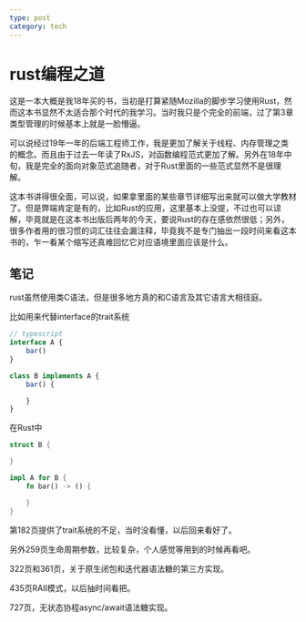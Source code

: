 ```yaml
---
type: post
category: tech
---
```

# rust编程之道

这是一本大概是我18年买的书，当初是打算紧随Mozilla的脚步学习使用Rust，然而这本书显然不太适合那个时代的我学习。当时我只是个完全的前端，过了第3章类型管理的时候基本上就是一脸懵逼。

可以说经过19年一年的后端工程师工作，我是更加了解关于线程、内存管理之类的概念。而且由于过去一年读了RxJS，对函数编程范式更加了解。另外在18年中旬，我是完全的面向对象范式追随者，对于Rust里面的一些范式显然不是很理解。

这本书讲得很全面，可以说，如果拿里面的某些章节详细写出来就可以做大学教材了。但是弊端肯定是有的，比如Rust的应用，这里基本上没提，不过也可以谅解，毕竟就是在这本书出版后两年的今天，要说Rust的存在感依然很低；另外，很多作者用的很习惯的词汇往往会漏注释，毕竟我不是专门抽出一段时间来看这本书的，乍一看某个缩写还真难回忆它对应语境里面应该是什么。

## 笔记

rust虽然使用类C语法，但是很多地方真的和C语言及其它语言大相径庭。

比如用来代替interface的trait系统

```typescript
// typescript
interface A {
    bar()
}

class B implements A {
    bar() {

    }
}
```

在Rust中

```rust
struct B {

}

impl A for B {
    fn bar() -> () {

    }
}
```

第182页提供了trait系统的不足，当时没看懂，以后回来看好了。

另外259页生命周期参数，比较复杂，个人感觉等用到的时候再看吧。

322页和361页，关于原生闭包和迭代器语法糖的第三方实现。

435页RAII模式，以后抽时间看把。

727页，无状态协程async/await语法糖实现。

